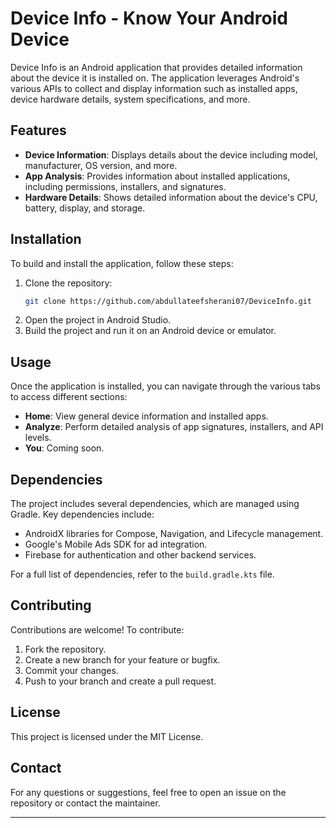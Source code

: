 # Device Info - Know Your Android Device

Device Info is an Android application that provides detailed information about the device it is installed on. The application leverages Android's various APIs to collect and display information such as installed apps, device hardware details, system specifications, and more.

## Features

- **Device Information**: Displays details about the device including model, manufacturer, OS version, and more.
- **App Analysis**: Provides information about installed applications, including permissions, installers, and signatures.
- **Hardware Details**: Shows detailed information about the device's CPU, battery, display, and storage.

## Installation

To build and install the application, follow these steps:

1. Clone the repository:
   ```sh
   git clone https://github.com/abdullateefsherani07/DeviceInfo.git
   ```
2. Open the project in Android Studio.
3. Build the project and run it on an Android device or emulator.

## Usage

Once the application is installed, you can navigate through the various tabs to access different sections:

- **Home**: View general device information and installed apps.
- **Analyze**: Perform detailed analysis of app signatures, installers, and API levels.
- **You**: Coming soon.

## Dependencies

The project includes several dependencies, which are managed using Gradle. Key dependencies include:

- AndroidX libraries for Compose, Navigation, and Lifecycle management.
- Google's Mobile Ads SDK for ad integration.
- Firebase for authentication and other backend services.

For a full list of dependencies, refer to the `build.gradle.kts` file.

## Contributing

Contributions are welcome! To contribute:

1. Fork the repository.
2. Create a new branch for your feature or bugfix.
3. Commit your changes.
4. Push to your branch and create a pull request.

## License

This project is licensed under the MIT License.

## Contact

For any questions or suggestions, feel free to open an issue on the repository or contact the maintainer.

---
